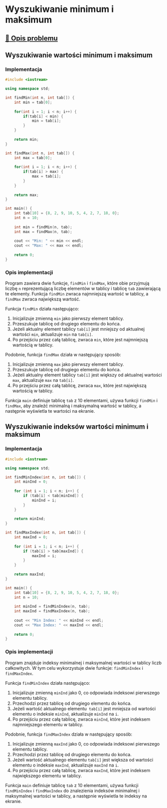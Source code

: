 # Wyszukiwanie minimum i maksimum

## [:link: Opis problemu](../../../../algorithms/searching/min-or-max.md)

## Wyszukiwanie wartości minimum i maksimum

### Implementacja

```cpp linenums="1"
#include <iostream>

using namespace std;

int findMin(int n, int tab[]) {
    int min = tab[0];
    
    for(int i = 1; i < n; i++) {
        if(tab[i] < min) {
            min = tab[i];
        }
    }
    
    return min;
}

int findMax(int n, int tab[]) {
    int max = tab[0];
    
    for(int i = 1; i < n; i++) {
        if(tab[i] > max) {
            max = tab[i];
        }
    }
    
    return max;
}

int main() {
    int tab[10] = {8, 2, 9, 10, 5, 4, 2, 7, 18, 0};
    int n = 10;
    
    int min = findMin(n, tab);
    int max = findMax(n, tab);
    
    cout << "Min: " << min << endl;
    cout << "Max: " << max << endl;
    
    return 0;
}
```

### Opis implementacji

Program zawiera dwie funkcje, `findMin` i `findMax`, które obie przyjmują liczbę `n` reprezentującą liczbę elementów w tablicy i tablicę `tab` zawierającą te elementy. Funkcja `findMin` zwraca najmniejszą wartość w tablicy, a `findMax` zwraca największą wartość.

Funkcja `findMin` działa następująco:

1. Inicjalizuje zmienną `min` jako pierwszy element tablicy.
2. Przeszukuje tablicę od drugiego elementu do końca.
3. Jeżeli aktualny element tablicy `tab[i]` jest mniejszy od aktualnej wartości `min`, aktualizuje `min` na `tab[i]`.
4. Po przejściu przez całą tablicę, zwraca `min`, które jest najmniejszą wartością w tablicy.

Podobnie, funkcja `findMax` działa w następujący sposób:

1. Inicjalizuje zmienną `max` jako pierwszy element tablicy.
2. Przeszukuje tablicę od drugiego elementu do końca.
3. Jeżeli aktualny element tablicy `tab[i]` jest większy od aktualnej wartości `max`, aktualizuje `max` na `tab[i]`.
4. Po przejściu przez całą tablicę, zwraca `max`, które jest największą wartością w tablicy.

Funkcja `main` definiuje tablicę `tab` z $10$ elementami, używa funkcji `findMin` i `findMax`, aby znaleźć minimalną i maksymalną wartość w tablicy, a następnie wyświetla te wartości na ekranie.

## Wyszukiwanie indeksów wartości minimum i maksimum

### Implementacja

```cpp linenums="1"
#include <iostream>

using namespace std;

int findMinIndex(int n, int tab[]) {
    int minInd = 0;
    
    for (int i = 1; i < n; i++) {
        if (tab[i] < tab[minInd]) {
            minInd = i;
        }
    }
    
    return minInd;
}

int findMaxIndex(int n, int tab[]) {
    int maxInd = 0;
    
    for (int i = 1; i < n; i++) {
        if (tab[i] > tab[maxInd]) {
            maxInd = i;
        }
    }
    
    return maxInd;
}

int main() {
    int tab[10] = {8, 2, 9, 10, 5, 4, 2, 7, 18, 0};
    int n = 10;
    
    int minInd = findMinIndex(n, tab);
    int maxInd = findMaxIndex(n, tab);
    
    cout << "Min Index: " << minInd << endl;
    cout << "Max Index: " << maxInd << endl;
    
    return 0;
}
```

### Opis implementacji

Program znajduje indeksy minimalnej i maksymalnej wartości w tablicy liczb całkowitych. W tym celu wykorzystuje dwie funkcje: `findMinIndex` i `findMaxIndex`.

Funkcja `findMinIndex` działa następująco:

1. Inicjalizuje zmienną `minInd` jako $0$, co odpowiada indeksowi pierwszego elementu tablicy.
2. Przechodzi przez tablicę od drugiego elementu do końca.
3. Jeżeli wartość aktualnego elementu` tab[i]` jest mniejsza od wartości elementu o indeksie `minInd`, aktualizuje `minInd` na `i`.
4. Po przejściu przez całą tablicę, zwraca `minInd`, które jest indeksem najmniejszego elementu w tablicy.

Podobnie, funkcja `findMaxIndex` działa w następujący sposób:

1. Inicjalizuje zmienną `maxInd` jako $0$, co odpowiada indeksowi pierwszego elementu tablicy.
2. Przechodzi przez tablicę od drugiego elementu do końca.
3. Jeżeli wartość aktualnego elementu `tab[i]` jest większa od wartości elementu o indeksie `maxInd`, aktualizuje `maxInd` na `i`.
4. Po przejściu przez całą tablicę, zwraca `maxInd`, które jest indeksem największego elementu w tablicy.

Funkcja `main` definiuje tablicę `tab` z $10$ elementami, używa funkcji `findMinIndex` i `findMaxIndex` do znalezienia indeksów minimalnej i maksymalnej wartości w tablicy, a następnie wyświetla te indeksy na ekranie.
